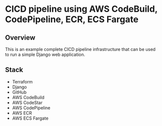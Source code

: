 # CICD pipeline using AWS CodeBuild, CodePipeline, ECR, ECS Fargate 

## Overview

This is an example complete CICD pipeline infrastructure that can be used to run a simple Django web application. 

## Stack

- Terraform
- Django
- GitHub
- AWS CodeBuild
- AWS CodeStar
- AWS CodePipeline
- AWS ECR
- AWS ECS Fargate
